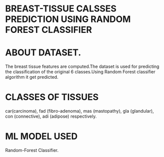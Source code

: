# BREAST-TISSUE CALSSES PREDICTION USING RANDOM FOREST CLASSIFIER
# ABOUT DATASET.
The breast tissue features are computed.The dataset is used for predicting the classification of the original 6 classes.Using Random Forest classifier algorithm it get predicted.
# CLASSES OF TISSUES
car(carcinoma), fad (fibro-adenoma), mas (mastopathy), gla (glandular), con (connective), adi (adipose) respectively.
# ML MODEL USED
Random-Forest Classifier.
